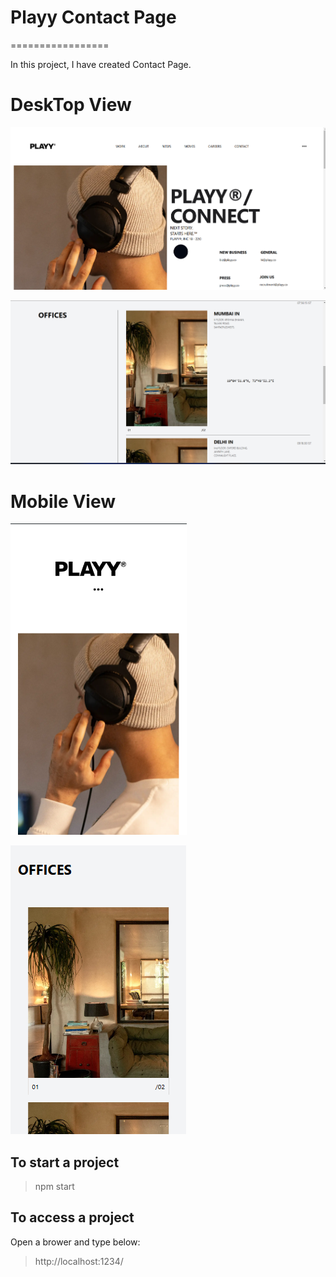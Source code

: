 # Playy Contact Page

=================

In this project, I have created Contact Page.

# DeskTop View

![](https://github.com/Nikitadhonnar16/playy/blob/master/imgs/Desktop_view.png)

![](https://github.com/Nikitadhonnar16/playy/blob/master/imgs/Desktop_view_2.png)

# Mobile View

![](https://github.com/Nikitadhonnar16/playy/blob/master/imgs/mobile_view_1.png)

![](https://github.com/Nikitadhonnar16/playy/blob/master/imgs/mobile_view_2.png)

## To start a project

> npm start

## To access a project

Open a brower and type below:

> http://localhost:1234/
